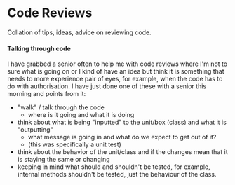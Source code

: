 # Code Reviews
Collation of tips, ideas, advice on reviewing code.

#### Talking through code
I have grabbed a senior often to help me with code reviews where I'm not to sure what is going on or I kind of have an idea but think it is something that needs to more experience pair of eyes, for example, when the code has to do with authorisation.
I have just done one of these with a senior this morning and points from it:
- "walk" / talk through the code
  - where is it going and what it is doing
- think about what is being "inputted" to the unit/box (class) and what it is "outputting"
  - what message is going in and what do we expect to get out of it?
  - (this was specifically a unit test)
- think about the behavior of the unit/class and if the changes mean that it is staying the same or changing
- keeping in mind what should and shouldn't be tested, for example, internal methods shouldn't be tested, just the behaviour of the class.
